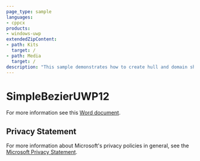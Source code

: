 ```yaml
---
page_type: sample
languages:
- cppcx
products:
- windows-uwp
extendedZipContent:
- path: Kits
  target: /
- path: Media
  target: /
description: "This sample demonstrates how to create hull and domain shaders to draw a tessellated Bezier surface representing a Mobius strip for DirectX 12 in a Universal Windows Platform (UWP) app."
---
```


# SimpleBezierUWP12

For more information see this [Word document](https://github.com/microsoft/Xbox-ATG-Samples/blob/master/UWPSamples/IntroGraphics/SimpleBezierUWP12/Readme.docx).

## Privacy Statement

For more information about Microsoft's privacy policies in general, see the [Microsoft Privacy Statement](https://privacy.microsoft.com/privacystatement/).
